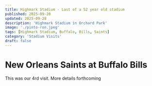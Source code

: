 ```yaml
---
title: Highmark Stadium - Last of a 52 year old stadium
published: 2025-09-28
updated: 2025-09-28
description: 'Highmark Stadium in Orchard Park'
image: './pinto-ron.jpeg'
tags: [Highmark Stadium, Buffalo, Bills, Saints]
category: 'Stadium Visits'
draft: false 
---
```


# New Orleans Saints at Buffalo Bills

This was our 4rd visit.  More details forthcoming